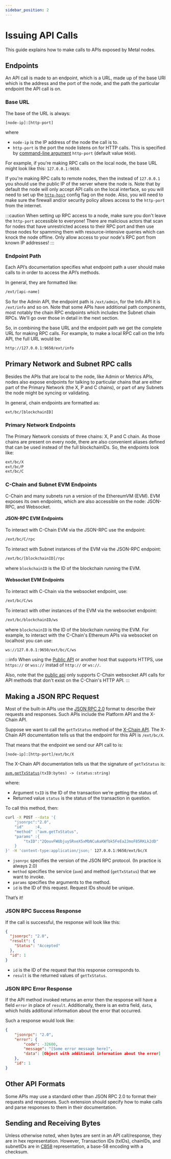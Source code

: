```yaml
---
sidebar_position: 2
---
```


# Issuing API Calls

This guide explains how to make calls to APIs exposed by Metal nodes.

## Endpoints

An API call is made to an endpoint, which is a URL, made up of the base URI which is the address and the port of the node, and the path the particular endpoint the API call is on.

### Base URL

The base of the URL is always:

`[node-ip]:[http-port]`

where

- `node-ip` is the IP address of the node the call is to.
- `http-port` is the port the node listens on for HTTP calls. This is specified by [command-line argument](../../../nodes/maintain/metalgo-config-flags.md#http-server) `http-port` (default value `9650`).

For example, if you're making RPC calls on the local node, the base URL might look like this: `127.0.0.1:9650`.

If you're making RPC calls to remote nodes, then the instead of `127.0.0.1` you should use the public IP of the server where the node is. Note that by default the node will only accept API calls on the local interface, so you will need to set up the [`http-host`](../../../nodes/maintain/chain-config-flags.md#--http-host-string) config flag on the node. Also, you will need to make sure the firewall and/or security policy allows access to the `http-port` from the internet.

:::caution
When setting up RPC access to a node, make sure you don't leave the `http-port` accessible to everyone! There are malicious actors that scan for nodes that have unrestricted access to their RPC port and then use those nodes for spamming them with resource-intensive queries which can knock the node offline. Only allow access to your node's RPC port from known IP addresses!
:::

### Endpoint Path

Each API’s documentation specifies what endpoint path a user should make calls to in order to access the API’s methods.

In general, they are formatted like:

```sh
/ext/[api-name]
```

So for the Admin API, the endpoint path is `/ext/admin`, for the Info API it is `/ext/info` and so on. Note that some APIs have additional path components, most notably the chain RPC endpoints which includes the Subnet chain RPCs. We'll go over those in detail in the next section.

So, in combining the base URL and the endpoint path we get the complete URL for making RPC calls. For example, to make a local RPC call on the Info API, the full URL would be:

```sh
http://127.0.0.1:9650/ext/info
```

## Primary Network and Subnet RPC calls

Besides the APIs that are local to the node, like Admin or Metrics APIs, nodes also expose endpoints for talking to particular chains that are either part of the Primary Network (the X, P and C chains), or part of any Subnets the node might be syncing or validating.

In general, chain endpoints are formatted as:

```sh
ext/bc/[blockchainID]
```

### Primary Network Endpoints

The Primary Network consists of three chains: X, P and C chain. As those chains are present on every node, there are also convenient aliases defined that can be used instead of the full blockchainIDs. So, the endpoints look like:

```sh
ext/bc/X
ext/bc/P
ext/bc/C
```

### C-Chain and Subnet EVM Endpoints

C-Chain and many subnets run a version of the EthereumVM (EVM). EVM exposes its own endpoints, which are also accessible on the node: JSON-RPC, and Websocket.

#### JSON-RPC EVM Endpoints

To interact with C-Chain EVM via the JSON-RPC use the endpoint:

```sh
/ext/bc/C/rpc
```

To interact with Subnet instances of the EVM via the JSON-RPC endpoint:

```sh
/ext/bc/[blockchainID]/rpc
```

where `blockchainID` is the ID of the blockchain running the EVM.

#### Websocket EVM Endpoints

To interact with C-Chain via the websocket endpoint, use:

```sh
/ext/bc/C/ws
```

To interact with other instances of the EVM via the websocket endpoint:

```sh
/ext/bc/blockchainID/ws
```

where `blockchainID` is the ID of the blockchain running the EVM. For example, to interact with the C-Chain's Ethereum APIs via websocket on localhost you can use:

```sh
ws://127.0.0.1:9650/ext/bc/C/ws
```

:::info
When using the [Public API](../public-api-server.md) or another host that supports HTTPS, use `https://` or `wss://` instad of `http://` or `ws://`.

Also, note that the [public api](../public-api-server.md#supported-apis) only supports C-Chain websocket API calls for API methods that don't exist on the C-Chain's HTTP API.
:::

## Making a JSON RPC Request

Most of the built-in APIs use the [JSON RPC 2.0](https://www.jsonrpc.org/specification) format to describe their requests and responses. Such APIs include the Platform API and the X-Chain API.

Suppose we want to call the `getTxStatus` method of the [X-Chain API](x-chain.md). The X-Chain API documentation tells us that the endpoint for this API is `/ext/bc/X`.

That means that the endpoint we send our API call to is:

`[node-ip]:[http-port]/ext/bc/X`

The X-Chain API documentation tells us that the signature of `getTxStatus` is:

[`avm.getTxStatus`](x-chain.md#avmgettxstatus)`(txID:bytes) -> (status:string)`

where:

- Argument `txID` is the ID of the transaction we’re getting the status of.
- Returned value `status` is the status of the transaction in question.

To call this method, then:

```sh
curl -X POST --data '{
    "jsonrpc":"2.0",
    "id"     :4,
    "method" :"avm.getTxStatus",
    "params" :{
        "txID":"2QouvFWUbjuySRxeX5xMbNCuAaKWfbk5FeEa2JmoF85RKLk2dD"
    }
}' -H 'content-type:application/json;' 127.0.0.1:9650/ext/bc/X
```

- `jsonrpc` specifies the version of the JSON RPC protocol. (In practice is always 2.0)
- `method` specifies the service (`avm`) and method (`getTxStatus`) that we want to invoke.
- `params` specifies the arguments to the method.
- `id` is the ID of this request. Request IDs should be unique.

That’s it!

### JSON RPC Success Response

If the call is successful, the response will look like this:

```json
{
  "jsonrpc": "2.0",
  "result": {
    "Status": "Accepted"
  },
  "id": 1
}
```

- `id` is the ID of the request that this response corresponds to.
- `result` is the returned values of `getTxStatus`.

### JSON RPC Error Response

If the API method invoked returns an error then the response will have a field `error` in place of `result`. Additionally, there is an extra field, `data`, which holds additional information about the error that occurred.

Such a response would look like:

```json
{
    "jsonrpc": "2.0",
    "error": {
        "code": -32600,
        "message": "[Some error message here]",
        "data": [Object with additional information about the error]
    },
    "id": 1
}
```

## Other API Formats

Some APIs may use a standard other than JSON RPC 2.0 to format their requests and responses. Such extension should specify how to make calls and parse responses to them in their documentation.

## Sending and Receiving Bytes

Unless otherwise noted, when bytes are sent in an API call/response, they are in hex representation. However, Transaction IDs (txIDs), chainIDs, and subnetIDs are in [CB58](https://support.avalabs.org/en/articles/4587395-what-is-cb58) representation, a base-58 encoding with a checksum.
